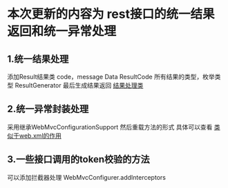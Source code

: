 # 本次更新的内容为 rest接口的统一结果返回和统一异常处理
## 1.统一结果处理
添加Result结果类  code，message  Data
ResultCode 所有结果的类型，枚举类型
ResultGenerator 最后生成结果返回
[结果处理类](https://github.com/xinyanggit/base_spring_boot/tree/master/src/main/java/com/yx/base/spring/boot/result "结果处理类")
## 2.统一异常封装处理
采用继承WebMvcConfigurationSupport 然后重载方法的形式
具体可以查看 [类似于web.xml的作用](https://github.com/xinyanggit/base_spring_boot/blob/master/src/main/java/com/yx/base/spring/boot/conf/WebMvcConfigurer.java "类似于web.xml的作用")
## 3.一些接口调用的token校验的方法
 可以添加拦截器处理
 WebMvcConfigurer.addInterceptors
 